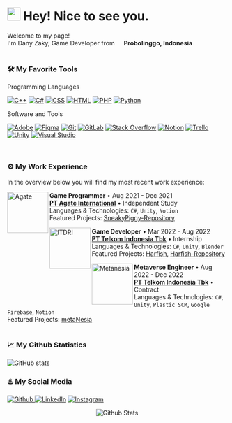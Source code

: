 <h1><img src="https://emojis.slackmojis.com/emojis/images/1531849430/4246/blob-sunglasses.gif?1531849430" width="30"/> Hey! Nice to see you.</h1>

<p>Welcome to my page! </br> I'm Dany Zaky, Game Developer from <img src="https://cdn-icons-png.flaticon.com/512/5372/5372807.png" width="13"/> <b>Probolinggo, Indonesia</b>
<br/>
<br/>

### 🛠️ My Favorite Tools
  <!-- Some badges are from https://github.com/Ileriayo/markdown-badges -->

Programming Languages

  <p>
      <a href="#"><img alt="C++" src="https://custom-icon-badges.demolab.com/badge/C++-9C033A.svg?logo=cpp2&logoColor=white"></a>
      <a href="#"><img alt="C#" src="https://custom-icon-badges.demolab.com/badge/C%23-68217A.svg?logo=cs2&logoColor=white"></a>
      <a href="#"><img alt="CSS" src="https://img.shields.io/badge/CSS-1572B6.svg?logo=css3&logoColor=white"></a>
      <a href="#"><img alt="HTML" src="https://img.shields.io/badge/HTML-E34F26.svg?logo=html5&logoColor=white"></a>
      <a href="#"><img alt="PHP" src="https://img.shields.io/badge/PHP-777BB4.svg?logo=php&logoColor=white"></a>
      <a href="#"><img alt="Python" src="https://img.shields.io/badge/Python-14354C.svg?logo=python&logoColor=white"></a>
  </p>

Software and Tools

  <p>
      <a href="#"><img alt="Adobe" src="https://img.shields.io/badge/Adobe-FF0000.svg?logo=adobe&logoColor=white"></a>
      <a href="#"><img alt="Figma" src="https://img.shields.io/badge/-Figma-777BB4.svg?logo=figma&logoColor=white"></a>
      <a href="#"><img alt="Git" src="https://img.shields.io/badge/Git-F05033.svg?logo=git&logoColor=white"></a>
      <a href="#"><img alt="GitLab" src="https://img.shields.io/badge/GitLab-%23181717.svg?logo=gitlab&logoColor=white"></a>
      <a href="#"><img alt="Stack Overflow" src="https://img.shields.io/badge/-Stack%20Overflow-FE7A16?logo=stack-overflow&logoColor=white"></a>
      <a href="#"><img alt="Notion" src="https://img.shields.io/badge/Notion-%23000000.svg?logo=notion&logoColor=white"></a>
      <a href="#"><img alt="Trello" src="https://img.shields.io/badge/-Trello-%23026AA7?logo=trello&logoColor=white"></a>
      <a href="#"><img alt="Unity" src="https://img.shields.io/badge/Unity-%23000000.svg?logo=unity&logoColor=white"></a>
      <a href="#"><img alt="Visual Studio" src="https://img.shields.io/badge/Visual%20Studio-0078d7.svg?logo=visual-studio-code&logoColor=white"></a>
  </p>
<br/>

### ⚙️ My Work Experience
In the overview below you will find my most recent work experience:

[<img align="left" height="94px" width="94px" alt="Agate" src="https://media-exp1.licdn.com/dms/image/C560BAQE14FQLbfbNWQ/company-logo_200_200/0/1649903684927?e=1677715200&v=beta&t=GVgAnNVDw5tfgxKLZapxcGJD2S5ntwlaO1BPBd0uhsU"/>](https://agate.id/)

**Game Programmer** • Aug 2021 - Dec 2021\
[**PT Agate International**](https://www.agate.id/) • Independent Study \
Languages & Technologies: `C#`, `Unity`, `Notion` \
Featured Projects: [SneakyPiggy-Repository](https://github.com/RahmatAT11/sneaky-piggy)
<br/>

[<img align="left" height="94px" width="94px" alt="ITDRI" src="https://www.telkom.co.id/data/image_upload/page/1594108255409_compress_logo%20telkom%20indonesia.png"/>](https://itdri.id/)

**Game Developer** • Mar 2022 - Aug 2022\
[**PT Telkom Indonesia Tbk**](https://www.telkom.co.id/sites) • Internship \
Languages & Technologies: `C#`, `Unity`, `Blender` \
Featured Projects: [Harfish](https://danyzaky.itch.io/harfish-3d), [Harfish-Repository](https://github.com/DanyZaky/Harfish-3D)
<br/>

[<img align="left" height="94px" width="94px" alt="Metanesia" src="https://www.telkom.co.id/data/image_upload/page/1594108255409_compress_logo%20telkom%20indonesia.png"/>](https://metanesia.id/)

**Metaverse Engineer** • Aug 2022 - Dec 2022 \
[**PT Telkom Indonesia Tbk**](https://www.telkom.co.id/sites) • Contract \
Languages & Technologies: `C#`, `Unity`, `Plastic SCM`, `Google Firebase`, `Notion` \
Featured Projects: [metaNesia](https://metanesia.id/)
<br/>
<br/>

### 📈 My Github Statistics

![GitHub stats](https://github-readme-stats.vercel.app/api?username=DanyZaky&show_icons=true&theme=radical&border_radius=15)

### ♨️ My Social Media
<p><a href="https://github.com/danyzaky" target="_blank"><img alt="Github" src="https://img.shields.io/badge/GitHub-%2312100E.svg?&style=for-the-badge&logo=Github&logoColor=white" /> <a href="https://www.linkedin.com/in/danyzaky" target="_blank"><img alt="LinkedIn" src="https://img.shields.io/badge/linkedin-%230077B5.svg?&style=for-the-badge&logo=linkedin&logoColor=white" /></a> <a href="https://www.instagram.com/dnyzkyd/" target="_blank"><img alt="Instagram" src="https://img.shields.io/badge/instagram-%23E4405F.svg?&style=for-the-badge&logo=instagram&logoColor=white" /></a>
</p>

  
<p align="center">
        <img src="https://raw.githubusercontent.com/mayhemantt/mayhemantt/Update/svg/Bottom.svg" alt="Github Stats" />
</p>
